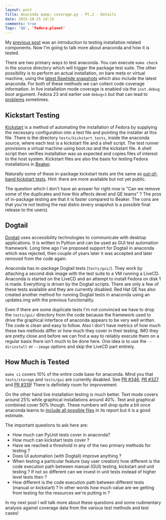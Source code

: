 ```yaml
---
layout: post
Title: Anaconda &amp; coverage.py - Pt.2 - Details
date: 2015-10-15 14:15
comments: true
Tags: 'QA', 'fedora.planet'
---
```


My [previous post](/blog/2015/10/14/anaconda-coverage.py-introduction/)
was an introduction to testing installation related components. Now I'm going to
talk more about anaconda and how it is tested.

There are two primary ways to test anaconda. You can execute `make check` in the
source directory which will trigger the package test suite. The other possibility
is to perform an actual installation, on bare meta or virtual machine, using the
[latest Rawhide snapshots](https://kojipkgs.fedoraproject.org/mash/) which also
include the latest anaconda. For both of these methods we can collect code
coverage information. In live installation mode coverage is enabled via the
`inst.debug` boot argument. Fedora 23 and earlier use `debug=1` but that
can lead to [problems](https://github.com/rhinstaller/anaconda/pull/291)
sometimes.


Kickstart Testing
-----------------

[Kickstart](https://github.com/rhinstaller/pykickstart/blob/master/docs/kickstart-docs.rst)
is a method of automating the installation of Fedora by supplying the necessary
configuration into a text file and pointing the installer at this file. There is
the directory `tests/kickstart_tests`, inside the anaconda source, where each
test is a kickstart file and a shell script. The test runner provisions a virtual
machine using boot.iso and the kickstart file. A shell script then verifies
installation was as expected and copies files of interest to the host system.
Kickstart files are also the basis for testing Fedora installations in
[Beaker](https://beaker.fedoraproject.org/bkr/jobs/).

Naturally some of these in-package kickstart tests are the same as
[out-of-band kickstart tests](https://bitbucket.org/fedoraqa/fedora-beaker-tests/).
Hint: there are more available but not yet public.

The question which I don't have an answer for right now is
"Can we remove some of the duplicates and how this affects devel and QE teams" ?
The pros of in-package testing are that it is faster compared to Beaker. The cons
are that you're not testing the real distro (every snapshot is a possible final
release to the users).


Dogtail
--------

[Dogtail](https://fedorahosted.org/dogtail/) uses accessibility technologies to
communicate with desktop applications. It is written in Python and can be used
as GUI test automation framework. Long time ago I've proposed support for Dogtail
in anaconda which was rejected, then couple of years later it was accepted and
later removed from the code again.

Anaconda has in-package Dogtail tests (`tests/gui/`). They work by attaching
a second disk image with the test suite to a VM running a LiveCD. Anaconda is
started on the LiveCD and an attempt to install Fedora on disk 1 is made.
Everything is driven by the Dogtail scripts. There are only a few of these
tests available and they are currently disabled.
Red Hat QE has also created another method for running Dogtail tests in anaconda
using an updates.img with the previous functionality.


Even if there are some duplicate tests I'm not convinced we have to drop the
`tests/gui/` directory from the code because
the framework used to drive the graphical interface of anaconda appears to be very
well written. The code is clean and easy to follow.
Also I don't have metrics of how much these two methods differ or how much they cover
in their testing. IMO they are pretty close and before we can find a way to
reliably execute them on a regular basis there isn't much to be done here.
One idea is to use the `--dirinstall` or `--image` options and skip the
LiveCD part entirely.


How Much is Tested
------------------

`make ci` covers 10% of the entire code base for anaconda. Mind you that
`tests/storage` and `tests/gui` are currently disabled.
See [PR #346](https://github.com/rhinstaller/anaconda/pull/346),
[PR #327](https://github.com/rhinstaller/anaconda/pull/327) and
[PR #319](https://github.com/rhinstaller/anaconda/pull/319)!
There is definitely room for improvement.

On the other hand live installation testing is much
better. Text mode covers around 25% while graphical installations around 40%.
Text and graphical combined cover 50% though. These numbers will drop quite a bit
once anaconda learns to
[include all possible files](https://github.com/rhinstaller/anaconda/pull/397)
in its report but it is a good estimate.


The important questions to ask here are:

* How much can PyUnit tests cover in anaconda?
* How much can kickstart tests cover ?
* Have we reached a threshold in any of the two primary methods for testing ?
* Does UI automation (with Dogtail) improve anything ?
* When testing a particular feature (say user creation) how different is the
code execution path between manual (GUI) testing, kickstart and unit testing ?
If not so different can we invest in unit tests instead of higher level tests then ?
* How different is the code execution path between different tests (manual or kickstart) ?
In other words how much value are we getting from testing for the resources we're putting in ?


In my next post I will talk more about these questions and some rudimentary
analysis against coverage data from the various test methods and test cases!
